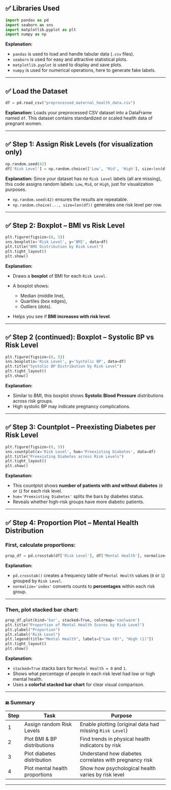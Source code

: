 ## ✅ Libraries Used

```python
import pandas as pd
import seaborn as sns
import matplotlib.pyplot as plt
import numpy as np
```

**Explanation:**

* `pandas` is used to load and handle tabular data (`.csv` files).
* `seaborn` is used for easy and attractive statistical plots.
* `matplotlib.pyplot` is used to display and save plots.
* `numpy` is used for numerical operations, here to generate fake labels.

---

## ✅ Load the Dataset

```python
df = pd.read_csv("preprocessed_maternal_health_data.csv")
```

**Explanation:**
Loads your preprocessed CSV dataset into a DataFrame named `df`. This dataset contains standardized or scaled health data of pregnant women.

---

## ✅ Step 1: Assign Risk Levels (for visualization only)

```python
np.random.seed(42)
df['Risk Level'] = np.random.choice(['Low', 'Mid', 'High'], size=len(df))
```

**Explanation:**
Since your dataset has no `Risk Level` labels (all are missing), this code assigns random labels: `Low`, `Mid`, or `High`, just for visualization purposes.

* `np.random.seed(42)` ensures the results are repeatable.
* `np.random.choice(..., size=len(df))` generates one risk level per row.

---

## ✅ Step 2: Boxplot – BMI vs Risk Level

```python
plt.figure(figsize=(8, 5))
sns.boxplot(x='Risk Level', y='BMI', data=df)
plt.title("BMI Distribution by Risk Level")
plt.tight_layout()
plt.show()
```

**Explanation:**

* Draws a **boxplot** of BMI for each `Risk Level`.
* A boxplot shows:

  * Median (middle line),
  * Quartiles (box edges),
  * Outliers (dots).
* Helps you see if **BMI increases with risk level**.

---

## ✅ Step 2 (continued): Boxplot – Systolic BP vs Risk Level

```python
plt.figure(figsize=(8, 5))
sns.boxplot(x='Risk Level', y='Systolic BP', data=df)
plt.title("Systolic BP Distribution by Risk Level")
plt.tight_layout()
plt.show()
```

**Explanation:**

* Similar to BMI, this boxplot shows **Systolic Blood Pressure** distributions across risk groups.
* High systolic BP may indicate pregnancy complications.

---

## ✅ Step 3: Countplot – Preexisting Diabetes per Risk Level

```python
plt.figure(figsize=(8, 5))
sns.countplot(x='Risk Level', hue='Preexisting Diabetes', data=df)
plt.title("Preexisting Diabetes across Risk Levels")
plt.tight_layout()
plt.show()
```

**Explanation:**

* This countplot shows **number of patients with and without diabetes** (`0` or `1`) for each risk level.
* `hue='Preexisting Diabetes'` splits the bars by diabetes status.
* Reveals whether high-risk groups have more diabetic patients.

---

## ✅ Step 4: Proportion Plot – Mental Health Distribution

### First, calculate proportions:

```python
prop_df = pd.crosstab(df['Risk Level'], df['Mental Health'], normalize='index')
```

**Explanation:**

* `pd.crosstab()` creates a frequency table of `Mental Health` values (`0` or `1`) grouped by `Risk Level`.
* `normalize='index'` converts counts to **percentages** within each risk group.

---

### Then, plot stacked bar chart:

```python
prop_df.plot(kind='bar', stacked=True, colormap='coolwarm')
plt.title("Proportion of Mental Health Scores by Risk Level")
plt.ylabel("Proportion")
plt.xlabel("Risk Level")
plt.legend(title="Mental Health", labels=["Low (0)", "High (1)"])
plt.tight_layout()
plt.show()
```

**Explanation:**

* `stacked=True` stacks bars for `Mental Health = 0` and `1`.
* Shows what percentage of people in each risk level had low or high mental health.
* Uses a **colorful stacked bar chart** for clear visual comparison.

---

### 🔚 Summary

| Step | Task                           | Purpose                                                  |
| ---- | ------------------------------ | -------------------------------------------------------- |
| 1    | Assign random Risk Levels      | Enable plotting (original data had missing `Risk Level`) |
| 2    | Plot BMI & BP distributions    | Find trends in physical health indicators by risk        |
| 3    | Plot diabetes distribution     | Understand how diabetes correlates with pregnancy risk   |
| 4    | Plot mental health proportions | Show how psychological health varies by risk level       |

---
